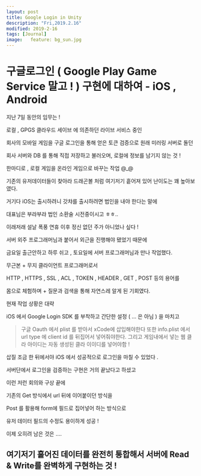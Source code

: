 ```yaml
---
layout: post
title: Google Login in Unity
description: "Fri,2019.2.16"
modified: 2019-2-16
tags: [Journal]
image:   feature: bg_sun.jpg
---
```


# 구글로그인 ( Google Play Game Service 말고 ! ) 구현에 대하여 - iOS , Android 

지난 7일 동안의 임무는 ! 

로컬 , GPGS 클라우드 세이브 에 의존하던 라이브 서비스 중인 

회사의 모바일 게임을 구글 로그인을 통해 얻은 토큰 검증으로 원래 미러링 서버로 돌던 

회사 서버와 DB 를 통해 직접 저장하고 불러오며, 로컬에 정보를 남기지 않는 것 ! 

한마디로 , 로컬 게임을 온라인 게임으로 바꾸는 작업 @_@

기존의 유저데이터들이 찾아라 드래곤볼 처럼 여기저기 흩어져 있어 난이도는 꽤 높아보였다. 

거기다 iOS는 출시하려니 갓챠를 출시하려면 법인을 내야 한다는 말에

대표님은 부랴부랴 법인 소환술 시전중이시고 ㅎㅎ..

이래저래 설날 폭풍 연휴 이후 정신 없던 주가 아니었나 싶다 ! 

서버 외주 프로그래머님과 붙어서 외근을 진행해야 됐었기 때문에 

금요일 출근안하고 하루 쉬고 , 토요일에 서버 프로그래머님과 만나 작업했다. 

무근본 + 무지 클라이언트 프로그래머로서

HTTP , HTTPS , SSL , ACL , TOKEN , HEADER , GET , POST 등의 용어를

몸으로 체험하며 + 질문과 검색을 통해 자연스레 알게 된 기회였다. 

현재 작업 상황은 대략 

iOS 에서 Google Login SDK 를 부착하고 간단한 설정 ( ... 은 아님 ) 을 마치고
>구글 Oauth 에서 plist 를 받아서 xCode에 삽입해야한다 
>또한 info.plist 에서 url type 에 client id 를 뒤집어서 넣어줘야한다. 
>그리고 게임내에서 넣는 웹 클라 아이디는 자동 생성된 클라 이이디를 넣어야함 ! 

삽질 조금 한 뒤에서야 iOS 에서 성공적으로 로그인을 마칠 수 있었다 . 

서버단에서 로그인을 검증하는 구현은 거의 끝났다고 하셨고 

이런 저런 회의와 구상 끝에 

기존의 Get 방식에서 url 뒤에 이어붙이던 방식을

Post 를 활용해 form에 필드로 집어넣어 하는 방식으로

유저 데이터 필드의 수정도 용이하게 성공 ! 

이제 오히려 남은 것은 .... 

## 여기저기 흩어진 데이터를 완전히 통합해서 서버에 Read & Write를 완벽하게 구현하는 것 ! 

